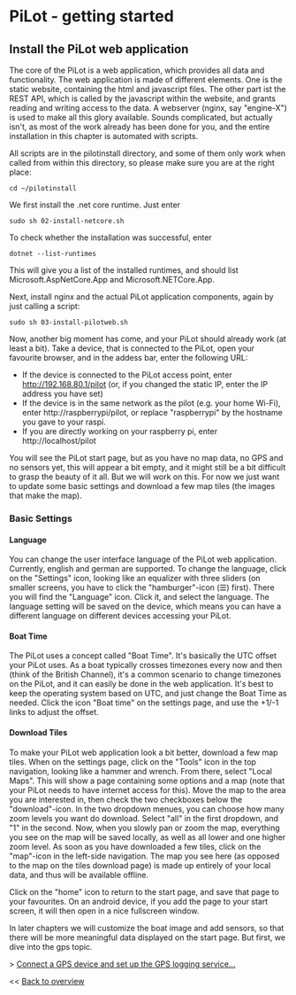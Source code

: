 # PiLot - getting started
## Install the PiLot web application

The core of the PiLot is a web application, which provides all data and functionality. The web application is made of different elements. One is the static website, containing the html and javascript files. The other part ist the REST API, which is called by the javascript within the website, and grants reading and writing access to the data. A webserver (nginx, say "engine-X") is used to make all this glory available. Sounds complicated, but actually isn't, as most of the work already has been done for you, and the entire installation in this chapter is automated with scripts.

All scripts are in the pilotinstall directory, and some of them only work when called from within this directory, so please make sure you are at the right place:

```
cd ~/pilotinstall
```
We first install the .net core runtime. Just enter 
```
sudo sh 02-install-netcore.sh
```
To check whether the installation was successful, enter 
```
dotnet --list-runtimes
```
This will give you a list of the installed runtimes, and should list Microsoft.AspNetCore.App and Microsoft.NETCore.App.

Next, install nginx and the actual PiLot application components, again by just calling a script:
```
sudo sh 03-install-pilotweb.sh
```
Now, another big moment has come, and your PiLot should already work (at least a bit). Take a device, that is connected to the PiLot, open your favourite browser, and in the addess bar, enter the following URL:
- If the device is connected to the PiLot access point, enter http://192.168.80.1/pilot (or, if you changed the static IP, enter the IP address you have set)
- If the device is in the same network as the pilot (e.g. your home Wi-Fi), enter http://raspberrypi/pilot, or replace "raspberrypi" by the hostname you gave to your raspi.
- If you are directly working on your raspberry pi, enter http://localhost/pilot

You will see the PiLot start page, but as you have no map data, no GPS and no sensors yet, this will appear a bit empty, and it might still be a bit difficult to grasp the beauty of it all. But we will work on this. For now we just want to update some basic settings and download a few map tiles (the images that make the map). 

### Basic Settings
#### Language
You can change the user interface language of the PiLot web application. Currently, english and german are supported. To change the language, click on the "Settings" icon, looking like an equalizer with three sliders (on smaller screens, you have to click the "hamburger"-icon (☰) first). There you will find the "Language" icon. Click it, and select the language. The language setting will be saved on the device, which means you can have a different language on different devices accessing your PiLot.

#### Boat Time
The PiLot uses a concept called "Boat Time". It's basically the UTC offset your PiLot uses. As a boat typically crosses timezones every now and then (think of the British Channel), it's a common scenario to change timezones on the PiLot, and it can easily be done in the web application. It's best to keep the operating system based on UTC, and just change the Boat Time as needed. Click the icon "Boat time" on the settings page, and use the +1/-1 links to adjust the offset.

#### Download Tiles
To make your PiLot web application look a bit better, download a few map tiles. When on the settings page, click on the "Tools" icon in the top navigation, looking like a hammer and wrench. From there, select "Local Maps". This will show a page containing some options and a map (note that your PiLot needs to have internet access for this). Move the map to the area you are interested in, then check the two checkboxes below the "download"-icon. In the two dropdown menues, you can choose how many zoom levels you want do download. Select "all" in the first dropdown, and "1" in the second. Now, when you slowly pan or zoom the map, everything you see on the map will be saved locally, as well as all lower and one higher zoom level. As soon as you have downloaded a few tiles, click on the "map"-icon in the left-side navigation. The map you see here (as opposed to the map on the tiles download page) is made up entirely of your local data, and thus will be available offline.

Click on the "home" icon to return to the start page, and save that page to your favourites. On an android device, if you add the page to your start screen, it will then open in a nice fullscreen window.

In later chapters we will customize the boat image and add sensors, so that there will be more meaningful data displayed on the start page. But first, we dive into the gps topic.

\> [Connect a GPS device and set up the GPS logging service...](gps.md)

<< [Back to overview](user.md)

